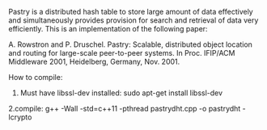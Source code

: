 Pastry is a distributed hash table to store large amount of data effectively and simultaneously provides provision for search
and retrieval of data very efficiently. This is an implementation of the following paper:

A. Rowstron and P. Druschel. Pastry: Scalable, distributed object location and routing for large-scale peer-to-peer systems.
In Proc. IFIP/ACM Middleware 2001, Heidelberg, Germany, Nov. 2001.

How to compile:
1. Must have libssl-dev installed:
sudo apt-get install libssl-dev

2.compile:
g++ -Wall -std=c++11 -pthread pastrydht.cpp -o pastrydht -lcrypto
